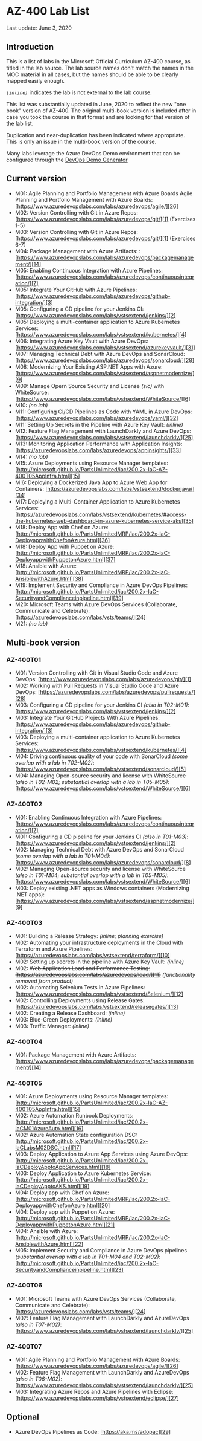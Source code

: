 # AZ-400 Lab List

Last update: June 3, 2020

## Introduction

This is a list of labs in the Microsoft Official Curriculum AZ-400 course, as titled in the lab source.  The lab source names don't match the names in the MOC material in all cases, but the names should be able to be clearly mapped easily enough.

_`(inline)`_ indicates the lab is not external to the lab course.

This list was substantially updated in June, 2020 to reflect the new "one book" version of AZ-400.  The original multi-book version is included after in case you took the course in that format and are looking for that version of the lab list.

Duplication and near-duplication has been indicated where appropriate.  This is only an issue in the multi-book version of the course.

Many labs leverage the Azure DevOps Demo environment that can be configured through the [DevOps Demo Generator][30]

## Current version

* M01: Agile Planning and Portfolio Management with Azure Boards Agile Planning and Portfolio Management with Azure Boards: [https://www.azuredevopslabs.com/labs/azuredevops/agile/][26]
* M02: Version Controlling with Git in Azure Repos: [https://www.azuredevopslabs.com/labs/azuredevops/git/][1] (Exercises 1-5)
* M03: Version Controlling with Git in Azure Repos: [https://www.azuredevopslabs.com/labs/azuredevops/git/][1] (Exercises 6-7)
* M04: Package Management with Azure Artifacts: : [https://www.azuredevopslabs.com/labs/azuredevops/packagemanagement/][14]
* M05: Enabling Continuous Integration with Azure Pipelines: [https://www.azuredevopslabs.com/labs/azuredevops/continuousintegration/][7]
* M05: Integrate Your GitHub with Azure Pipelines: [https://www.azuredevopslabs.com/labs/azuredevops/github-integration/][3]
* M05: Configuring a CD pipeline for your Jenkins CI: [https://www.azuredevopslabs.com/labs/vstsextend/jenkins/][2]
* M05: Deploying a multi-container application to Azure Kubernetes Services: [https://www.azuredevopslabs.com/labs/vstsextend/kubernetes/][4]
* M06: Integrating Azure Key Vault with Azure DevOps: [https://www.azuredevopslabs.com/labs/vstsextend/azurekeyvault/][31]
* M07: Managing Technical Debt with Azure DevOps and SonarCloud: [https://www.azuredevopslabs.com/labs/azuredevops/sonarcloud/][28]
* M08: Modernizing Your Existing ASP.NET Apps with Azure: [https://www.azuredevopslabs.com/labs/vstsextend/aspnetmodernize/][9]
* M09: Manage Opern Source Security and License _(sic)_ with WhiteSource: [https://www.azuredevopslabs.com/labs/vstsextend/WhiteSource/][6]
* M10: _(no lab)_
* M11: Configuring CI/CD Pipelines as Code with YAML in Azure DevOps: [https://www.azuredevopslabs.com/labs/azuredevops/yaml/][32]
* M11: Setting Up Secrets in the Pipeline with Azure Key Vault: _(inline)_
* M12: Feature Flag Management with LaunchDarkly and Azure DevOps: [https://www.azuredevopslabs.com/labs/vstsextend/launchdarkly/][25]
* M13: Monitoring Application Performance with Application Insights: [https://azuredevopslabs.com/labs/azuredevops/appinsights/][33]
* M14: _(no lab)_
* M15: Azure Deployments using Resource Manager templates: [http://microsoft.github.io/PartsUnlimited/iac/200.2x-IaC-AZ-400T05AppInfra.html][15]
* M!6: Deploying a Dockerized Java App to Azure Web App for Containers: [https://azuredevopslabs.com/labs/vstsextend/dockerjava/][34]
* M17: Deploying a Multi-Container Application to Azure Kubernetes Services: [https://azuredevopslabs.com/labs/vstsextend/kubernetes/#access-the-kubernetes-web-dashboard-in-azure-kubernetes-service-aks][35]
* M18: Deploy App with Chef on Azure: [http://microsoft.github.io/PartsUnlimitedMRP/iac/200.2x-IaC-DeployappwithChefonAzure.html][36]
* M18: Deploy App with Puppet on Azure: [http://microsoft.github.io/PartsUnlimitedMRP/iac/200.2x-IaC-DeployappwithPuppetonAzure.html][37]
* M18: Ansible with Azure: [http://microsoft.github.io/PartsUnlimitedMRP/iac/200.2x-IaC-AnsiblewithAzure.html][38]
* M19: Implement Security and Compliance in Azure DevOps Pipelines: [http://microsoft.github.io/PartsUnlimited/iac/200.2x-IaC-SecurityandComplianceinpipeline.html][39]
* M20: Microsoft Teams with Azure DevOps Services (Collaborate, Communicate and Celebrate): [https://azuredevopslabs.com/labs/vsts/teams/][24]
* M21: _(no lab)_

## Multi-book version

### AZ-400T01  

* M01: Version Controlling with Git in Visual Studio Code and Azure DevOps: [https://www.azuredevopslabs.com/labs/azuredevops/git/][1]
* M02: Working with Pull Requests in Visual Studio Code and Azure DevOps: [https://azuredevopslabs.com/labs/azuredevops/pullrequests/][28]
* M03: Configuring a CD pipeline for your Jenkins CI _(also in T02-M01)_: [https://www.azuredevopslabs.com/labs/vstsextend/jenkins/][2]
* M03: Integrate Your GitHub Projects With Azure Pipelines: [https://www.azuredevopslabs.com/labs/azuredevops/github-integration/][3]
* M03: Deploying a multi-container application to Azure Kubernetes Services: [https://www.azuredevopslabs.com/labs/vstsextend/kubernetes/][4]
* M04: Driving continuous quality of your code with SonarCloud _(some overlap with a lab in T02-M02)_: [https://www.azuredevopslabs.com/labs/vstsextend/sonarcloud/][5]
* M04: Managing Open-source security and license with WhiteSource _(also in T02-M02; substantial overlap with a lab in T05-M05)_: [https://www.azuredevopslabs.com/labs/vstsextend/WhiteSource/][6]

### AZ-400T02

* M01: Enabling Continuous Integration with Azure Pipelines: [https://www.azuredevopslabs.com/labs/azuredevops/continuousintegration/][7]
* M01: Configuring a CD pipeline for your Jenkins CI _(also in T01-M03)_: [https://www.azuredevopslabs.com/labs/vstsextend/jenkins/][2]
* M02: Managing Technical Debt with Azure DevOps and SonarCloud  _(some overlap with a lab in T01-M04)_: [https://www.azuredevopslabs.com/labs/azuredevops/sonarcloud/][8]
* M02: Managing Open-source security and license with WhiteSource _(also in T01-M04; substantial overlap with a lab in T05-M05)_: [https://www.azuredevopslabs.com/labs/vstsextend/WhiteSource/][6]
* M03: Deploy existing .NET apps as Windows containers (Modernizing .NET apps): [https://www.azuredevopslabs.com/labs/vstsextend/aspnetmodernize/][9]

### AZ-400T03  

* M01: Building a Release Strategy: _(inline; planning exercise)_
* M02: Automating your infrastructure deployments in the Cloud with Terraform and Azure Pipelines: [https://azuredevopslabs.com/labs/vstsextend/terraform/][10]
* M02: Setting up secrets in the pipeline with Azure Key Vault: _(inline)_
* M02: <strike>Web Application Load and Performance Testing: [https://azuredevopslabs.com/labs/azuredevops/load/][11]</strike> _(functionality removed from product)_
* M02: Automating Selenium Tests in Azure Pipelines: [https://www.azuredevopslabs.com/labs/vstsextend/Selenium/][12]
* M02: Controlling Deployments using Release Gates: [https://azuredevopslabs.com/labs/vstsextend/releasegates/][13]
* M02: Creating a Release Dashboard: _(inline)_
* M03: Blue-Green Deployments: _(inline)_
* M03: Traffic Manager: _(inline)_  

### AZ-400T04

* M01: Package Management with Azure Artifacts: [https://www.azuredevopslabs.com/labs/azuredevops/packagemanagement/][14]

### AZ-400T05  

* M01: Azure Deployments using Resource Manager templates: [http://microsoft.github.io/PartsUnlimited/iac/200.2x-IaC-AZ-400T05AppInfra.html][15]
* M02: Azure Automation Runbook Deployments: [http://microsoft.github.io/PartsUnlimited/iac/200.2x-IaCM01AzureAuto.html][16]
* M02: Azure Automation State configuration DSC: [http://microsoft.github.io/PartsUnlimited/iac/200.2x-IaCLabsM02DSC.html][17]
* M03: Deploy Application to Azure App Services using Azure DevOps: [http://microsoft.github.io/PartsUnlimited/iac/200.2x-IaCDeployApptoAppServices.html][18]
* M03: Deploy Application to Azure Kubernetes Service: [http://microsoft.github.io/PartsUnlimited/iac/200.2x-IaCDeployApptoAKS.html][19]
* M04: Deploy app with Chef on Azure: [http://microsoft.github.io/PartsUnlimitedMRP/iac/200.2x-IaC-DeployappwithChefonAzure.html][20]
* M04: Deploy app with Puppet on Azure: [http://microsoft.github.io/PartsUnlimitedMRP/iac/200.2x-IaC-DeployappwithPuppetonAzure.html][21]
* M04: Ansible with Azure: [http://microsoft.github.io/PartsUnlimitedMRP/iac/200.2x-IaC-AnsiblewithAzure.html][22]
* M05: Implement Security and Compliance in Azure DevOps pipelines _(substantial overlap with a lab in T01-M04 and T02-M02)_: [http://microsoft.github.io/PartsUnlimited/iac/200.2x-IaC-SecurityandComplianceinpipeline.html][23]

### AZ-400T06

* M01: Microsoft Teams with Azure DevOps Services (Collaborate, Communicate and Celebrate): [https://azuredevopslabs.com/labs/vsts/teams/][24]
* M02: Feature Flag Management with LaunchDarkly and AzureDevOps _(also in T07-M02)_: [https://www.azuredevopslabs.com/labs/vstsextend/launchdarkly/][25]

### AZ-400T07

* M01: Agile Planning and Portfolio Management with Azure Boards: [https://www.azuredevopslabs.com/labs/azuredevops/agile/][26]
* M02: Feature Flag Management with LaunchDarkly and AzureDevOps _(also in T06-M02)_: [https://www.azuredevopslabs.com/labs/vstsextend/launchdarkly/][25]
* M03: Integrating Azure Repos and Azure Pipelines with Eclipse: [https://www.azuredevopslabs.com/labs/vstsextend/eclipse/][27]

## Optional

* Azure DevOps Pipelines as Code: [https://aka.ms/adopac][29]

[1]: https://www.azuredevopslabs.com/labs/azuredevops/git/
[28]: https://azuredevopslabs.com/labs/azuredevops/pullrequests/
[2]: https://www.azuredevopslabs.com/labs/vstsextend/jenkins/
[3]: https://www.azuredevopslabs.com/labs/azuredevops/github-integration/
[4]: https://www.azuredevopslabs.com/labs/vstsextend/kubernetes/
[5]: https://www.azuredevopslabs.com/labs/vstsextend/sonarcloud/
[6]: https://www.azuredevopslabs.com/labs/vstsextend/WhiteSource/
[7]: https://www.azuredevopslabs.com/labs/azuredevops/continuousintegration/
[8]: https://www.azuredevopslabs.com/labs/azuredevops/sonarcloud/
[9]: https://www.azuredevopslabs.com/labs/vstsextend/aspnetmodernize/
[10]: https://azuredevopslabs.com/labs/vstsextend/terraform/
[11]: https://azuredevopslabs.com/labs/azuredevops/load/
[12]: https://www.azuredevopslabs.com/labs/vstsextend/Selenium/
[13]: https://azuredevopslabs.com/labs/vstsextend/releasegates/
[14]: https://www.azuredevopslabs.com/labs/azuredevops/packagemanagement/
[15]: http://microsoft.github.io/PartsUnlimited/iac/200.2x-IaC-AZ-400T05AppInfra.html
[16]: http://microsoft.github.io/PartsUnlimited/iac/200.2x-IaCM01AzureAuto.html
[17]: http://microsoft.github.io/PartsUnlimited/iac/200.2x-IaCLabsM02DSC.html
[18]: http://microsoft.github.io/PartsUnlimited/iac/200.2x-IaCDeployApptoAppServices.html
[19]: http://microsoft.github.io/PartsUnlimited/iac/200.2x-IaCDeployApptoAKS.html
[20]: http://microsoft.github.io/PartsUnlimitedMRP/iac/200.2x-IaC-DeployappwithChefonAzure.html
[21]: http://microsoft.github.io/PartsUnlimitedMRP/iac/200.2x-IaC-DeployappwithPuppetonAzure.html
[22]: http://microsoft.github.io/PartsUnlimitedMRP/iac/200.2x-IaC-AnsiblewithAzure.html
[23]: http://microsoft.github.io/PartsUnlimited/iac/200.2x-IaC-SecurityandComplianceinpipeline.html
[24]: https://azuredevopslabs.com/labs/vsts/teams/
[25]: https://www.azuredevopslabs.com/labs/vstsextend/launchdarkly/
[26]: https://www.azuredevopslabs.com/labs/azuredevops/agile/
[27]: https://www.azuredevopslabs.com/labs/vstsextend/eclipse/
[29]: https://aka.ms/adopac
[30]: https://azuredevopsdemogenerator.azurewebsites.net/
[31]: https://www.azuredevopslabs.com/labs/vstsextend/azurekeyvault/
[32]: https://www.azuredevopslabs.com/labs/azuredevops/yaml/
[33]: https://azuredevopslabs.com/labs/azuredevops/appinsights/
[34]: https://azuredevopslabs.com/labs/vstsextend/dockerjava/
[35]: https://azuredevopslabs.com/labs/vstsextend/kubernetes/#access-the-kubernetes-web-dashboard-in-azure-kubernetes-service-aks
[36]: http://microsoft.github.io/PartsUnlimitedMRP/iac/200.2x-IaC-DeployappwithChefonAzure.html
[37]: http://microsoft.github.io/PartsUnlimitedMRP/iac/200.2x-IaC-DeployappwithPuppetonAzure.html
[38]: http://microsoft.github.io/PartsUnlimitedMRP/iac/200.2x-IaC-AnsiblewithAzure.htm
[39]: http://microsoft.github.io/PartsUnlimited/iac/200.2x-IaC-SecurityandComplianceinpipeline.html
